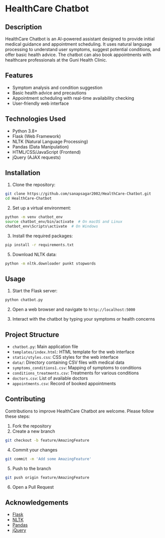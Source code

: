 # HealthCare Chatbot

## Description
HealthCare Chatbot is an AI-powered assistant designed to provide initial medical guidance and appointment scheduling. It uses natural language processing to understand user symptoms, suggest potential conditions, and offer basic health advice. The chatbot can also book appointments with healthcare professionals at the Guni Health Clinic.

## Features
- Symptom analysis and condition suggestion
- Basic health advice and precautions
- Appointment scheduling with real-time availability checking
- User-friendly web interface

## Technologies Used
- Python 3.8+
- Flask (Web Framework)
- NLTK (Natural Language Processing)
- Pandas (Data Manipulation)
- HTML/CSS/JavaScript (Frontend)
- jQuery (AJAX requests)

## Installation

1. Clone the repository:
```bash
git clone https://github.com/sanapsagar2002/HealthCare-Chatbot.git
cd HealthCare-Chatbot
```

2. Set up a virtual environment:
```bash
python -m venv chatbot_env
source chatbot_env/bin/activate  # On macOS and Linux
chatbot_env\Scripts\activate  # On Windows
```

3. Install the required packages:
```bash
pip install -r requirements.txt
```

5. Download NLTK data:
```bash
python -m nltk.downloader punkt stopwords
```

## Usage

1. Start the Flask server:
```bash
python chatbot.py
```
2. Open a web browser and navigate to `http://localhost:5000`

3. Interact with the chatbot by typing your symptoms or health concerns

## Project Structure
- `chatbot.py`: Main application file
- `templates/index.html`: HTML template for the web interface
- `static/styles.css`: CSS styles for the web interface
- `data/`: Directory containing CSV files with medical data
- `symptoms_conditions1.csv`: Mapping of symptoms to conditions
- `conditions_treatments.csv`: Treatments for various conditions
- `doctors.csv`: List of available doctors
- `appointments.csv`: Record of booked appointments

## Contributing
Contributions to improve HealthCare Chatbot are welcome. Please follow these steps:

1. Fork the repository
2. Create a new branch 
```bash
git checkout -b feature/AmazingFeature
```
4. Commit your changes 
```bash
git commit -m 'Add some AmazingFeature'
```
5. Push to the branch 
```bash
git push origin feature/AmazingFeature
```
6. Open a Pull Request

## Acknowledgements
- [Flask](https://flask.palletsprojects.com/)
- [NLTK](https://www.nltk.org/)
- [Pandas](https://pandas.pydata.org/)
- [jQuery](https://jquery.com/)
